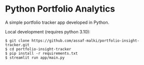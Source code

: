 # Python Portfolio Analytics

A simple portfolio tracker app developed in Python.

Local development (requires python 3.10):
```console
$ git clone https://github.com/assaf-malki/portfolio-insight-tracker.git
$ cd portfolio-insight-tracker
$ pip install -r requirements.txt
$ streamlit run app/main.py
```
